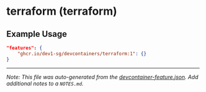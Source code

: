 
# terraform (terraform)



## Example Usage

```json
"features": {
    "ghcr.io/dev1-sg/devcontainers/terraform:1": {}
}
```





---

_Note: This file was auto-generated from the [devcontainer-feature.json](https://github.com/dev1-sg/devcontainers/blob/main/src/features/terraform/devcontainer-feature.json).  Add additional notes to a `NOTES.md`._

